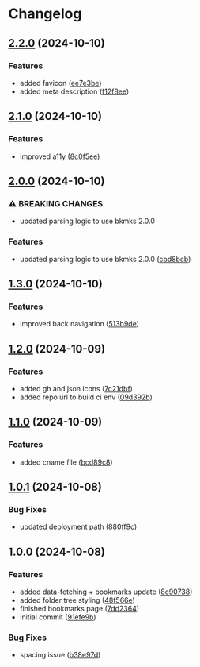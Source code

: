 # Changelog

## [2.2.0](https://github.com/nico-i/links.nico.ismaili.de/compare/v2.1.0...v2.2.0) (2024-10-10)


### Features

* added favicon ([ee7e3be](https://github.com/nico-i/links.nico.ismaili.de/commit/ee7e3be52f1922853f6c7faa495328520450be4e))
* added meta description ([f12f8ee](https://github.com/nico-i/links.nico.ismaili.de/commit/f12f8eec82ec3c9b36c74c1ef22255e8d7232655))

## [2.1.0](https://github.com/nico-i/links.nico.ismaili.de/compare/v2.0.0...v2.1.0) (2024-10-10)


### Features

* improved a11y ([8c0f5ee](https://github.com/nico-i/links.nico.ismaili.de/commit/8c0f5ee420ceb027b51778d6846dbb0b8b5041e7))

## [2.0.0](https://github.com/nico-i/links.nico.ismaili.de/compare/v1.3.0...v2.0.0) (2024-10-10)


### ⚠ BREAKING CHANGES

* updated parsing logic to use bkmks 2.0.0

### Features

* updated parsing logic to use bkmks 2.0.0 ([cbd8bcb](https://github.com/nico-i/links.nico.ismaili.de/commit/cbd8bcbbcf3c481d34614a7e2b1b52da0e4b5769))

## [1.3.0](https://github.com/nico-i/links.nico.ismaili.de/compare/v1.2.0...v1.3.0) (2024-10-10)


### Features

* improved back navigation ([513b9de](https://github.com/nico-i/links.nico.ismaili.de/commit/513b9de4c41c1abc75e588de9286762163ac0005))

## [1.2.0](https://github.com/nico-i/links.nico.ismaili.de/compare/v1.1.0...v1.2.0) (2024-10-09)


### Features

* added gh and json icons ([7c21dbf](https://github.com/nico-i/links.nico.ismaili.de/commit/7c21dbf7dff0cb0f3cf3add6b76578b7e37f5dea))
* added repo url to build ci env ([09d392b](https://github.com/nico-i/links.nico.ismaili.de/commit/09d392b5e684c0f647b24743fc3904e2a9cb0afc))

## [1.1.0](https://github.com/nico-i/bmarks.nico.ismaili.de/compare/v1.0.1...v1.1.0) (2024-10-09)


### Features

* added cname file ([bcd89c8](https://github.com/nico-i/bmarks.nico.ismaili.de/commit/bcd89c8b626b54c5a35dcb47ce96a6f3ee8ddcd7))

## [1.0.1](https://github.com/nico-i/bmarks.nico.ismaili.de/compare/v1.0.0...v1.0.1) (2024-10-08)


### Bug Fixes

* updated deployment path ([880ff9c](https://github.com/nico-i/bmarks.nico.ismaili.de/commit/880ff9c4887d3c0a1005037020f4849bc962162d))

## 1.0.0 (2024-10-08)


### Features

* added data-fetching + bookmarks update ([8c90738](https://github.com/nico-i/bmarks.nico.ismaili.de/commit/8c90738146c3c22c9acc3bba4536b7687e1652be))
* added folder tree styling ([48f566e](https://github.com/nico-i/bmarks.nico.ismaili.de/commit/48f566ef836551aed9b6ba4824ceb5be7987c48d))
* finished bookmarks page ([7dd2364](https://github.com/nico-i/bmarks.nico.ismaili.de/commit/7dd2364cebba93c5b5d59edac86b72ec8628c55d))
* initial commit ([91efe9b](https://github.com/nico-i/bmarks.nico.ismaili.de/commit/91efe9bdc980ed54358764bf800a029ac5e035e6))


### Bug Fixes

* spacing issue ([b38e97d](https://github.com/nico-i/bmarks.nico.ismaili.de/commit/b38e97d631826f77624e04b1a64d686459b5117e))
